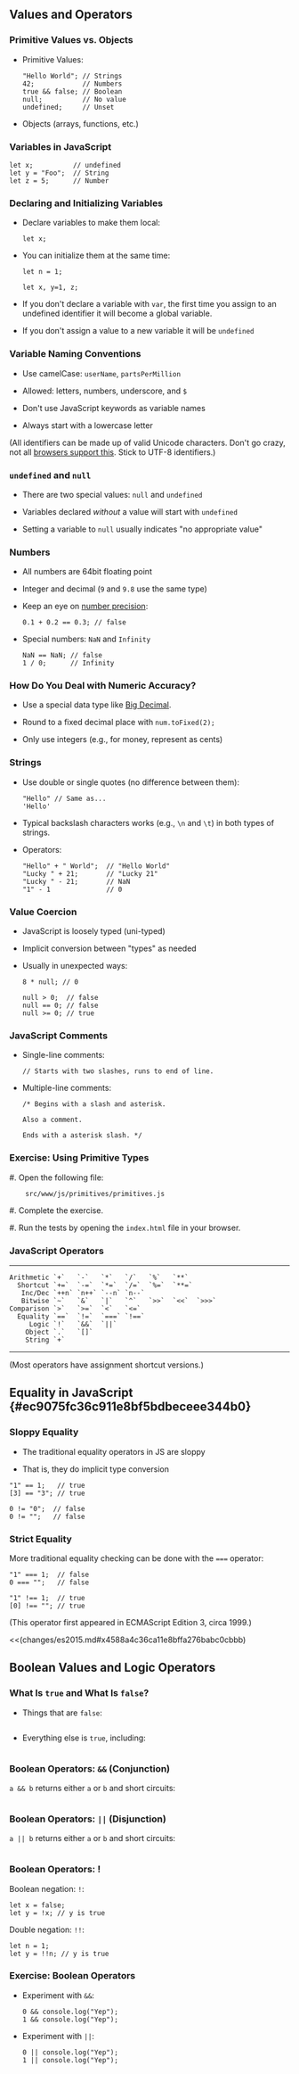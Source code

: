 ## Values and Operators

### Primitive Values vs. Objects

  - Primitive Values:

    ~~~ {.javascript}
    "Hello World"; // Strings
    42;            // Numbers
    true && false; // Boolean
    null;          // No value
    undefined;     // Unset
    ~~~

  - Objects (arrays, functions, etc.)

### Variables in JavaScript

~~~ {.javascript}
let x;          // undefined
let y = "Foo";  // String
let z = 5;      // Number
~~~

### Declaring and Initializing Variables

  - Declare variables to make them local:

    ~~~ {.javascript}
    let x;
    ~~~

  - You can initialize them at the same time:

    ~~~ {.javascript}
    let n = 1;

    let x, y=1, z;
    ~~~

  - If you don't declare a variable with `var`, the first time you
    assign to an undefined identifier it will become a global variable.

  - If you don't assign a value to a new variable it will be `undefined`

### Variable Naming Conventions

  - Use camelCase: `userName`, `partsPerMillion`

  - Allowed: letters, numbers, underscore, and `$`

  - Don't use JavaScript keywords as variable names

  - Always start with a lowercase letter

(All identifiers can be made up of valid Unicode characters.  Don't go
crazy, not all [browsers support this][jsids].  Stick to UTF-8
identifiers.)

[jsids]: https://mathiasbynens.be/notes/javascript-identifiers-es6

### `undefined` and `null`

  - There are two special values: `null` and `undefined`

  - Variables declared *without* a value will start with `undefined`

  - Setting a variable to `null` usually indicates "no appropriate value"

### Numbers

  - All numbers are 64bit floating point

  - Integer and decimal (`9` and `9.8` use the same type)

  - Keep an eye on [number precision](http://0.30000000000000004.com/):

    ~~~ {.javascript}
    0.1 + 0.2 == 0.3; // false
    ~~~

  - Special numbers: `NaN` and `Infinity`

    ~~~ {.javascript}
    NaN == NaN; // false
    1 / 0;      // Infinity
    ~~~

### How Do You Deal with Numeric Accuracy?

  - Use a special data type like [Big
    Decimal](https://github.com/dtrebbien/BigDecimal.js).

  - Round to a fixed decimal place with `num.toFixed(2);`

  - Only use integers (e.g., for money, represent as cents)

### Strings

  - Use double or single quotes (no difference between them):

    ~~~ {.javascript}
    "Hello" // Same as...
    'Hello'
    ~~~

  - Typical backslash characters works (e.g., `\n` and `\t`) in both
    types of strings.

  - Operators:

    ~~~ {.javascript}
    "Hello" + " World";  // "Hello World"
    "Lucky " + 21;       // "Lucky 21"
    "Lucky " - 21;       // NaN
    "1" - 1              // 0
    ~~~

### Value Coercion

  - JavaScript is loosely typed (uni-typed)

  - Implicit conversion between "types" as needed

  - Usually in unexpected ways:

    ~~~ {.javascript}
    8 * null; // 0

    null > 0;  // false
    null == 0; // false
    null >= 0; // true
    ~~~

### JavaScript Comments

  - Single-line comments:

    ~~~ {.javascript}
    // Starts with two slashes, runs to end of line.
    ~~~

  - Multiple-line comments:

    ~~~ {.javascript}
    /* Begins with a slash and asterisk.

    Also a comment.

    Ends with a asterisk slash. */
    ~~~

### Exercise: Using Primitive Types

  #. Open the following file:

        src/www/js/primitives/primitives.js

  #. Complete the exercise.

  #. Run the tests by opening the `index.html` file in your browser.

### JavaScript Operators

  ------------ ----- ----- ----- ----- ----- ----- -----
    Arithmetic `+`   `-`   `*`   `/`   `%`   `**`
      Shortcut `+=`  `-=`  `*=`  `/=`  `%=`  `**=`
       Inc/Dec `++n` `n++` `--n` `n--`
       Bitwise `~`   `&`   `|`   `^`   `>>`  `<<`  `>>>`
    Comparison `>`   `>=`  `<`   `<=`
      Equality `==`  `!=`  `===` `!==`
         Logic `!`   `&&`  `||`
        Object `.`   `[]`
        String `+`
  ------------ ----- ----- ----- ----- -----

(Most operators have assignment shortcut versions.)

## Equality in JavaScript {#ec9075fc36c911e8bf5bdbeceee344b0}

### Sloppy Equality

  - The traditional equality operators in JS are sloppy

  - That is, they do implicit type conversion

~~~ {.javascript}
"1" == 1;   // true
[3] == "3"; // true

0 != "0";  // false
0 != "";   // false
~~~

### Strict Equality

More traditional equality checking can be done with the `===`
operator:

~~~ {.javascript}
"1" === 1;  // false
0 === "";   // false

"1" !== 1;  // true
[0] !== ""; // true
~~~

(This operator first appeared in ECMAScript Edition 3, circa 1999.)

<<(changes/es2015.md#x4588a4c36ca11e8bffa276babc0cbbb)

## Boolean Values and Logic Operators

### What Is `true` and What Is `false`?

  - Things that are `false`:

    ~~~ {.javascript insert="../../src/examples/js/bool.js" token="false"}
    ~~~

  - Everything else is `true`, including:

    ~~~ {.javascript insert="../../src/examples/js/bool.js" token="true"}
    ~~~

### Boolean Operators: `&&` (Conjunction)

`a && b` returns either `a` or `b` and short circuits:

~~~ {.javascript insert="../../src/examples/js/bool.js" token="conjunction"}
~~~

### Boolean Operators: `||` (Disjunction)

`a || b` returns either `a` or `b` and short circuits:

~~~ {.javascript insert="../../src/examples/js/bool.js" token="disjunction"}
~~~

### Boolean Operators: !

Boolean negation: `!`:

~~~ {.javascript}
let x = false;
let y = !x; // y is true
~~~

Double negation: `!!`:

~~~ {.javascript}
let n = 1;
let y = !!n; // y is true
~~~

### Exercise: Boolean Operators

  - Experiment with `&&`:

    ~~~ {.javascript}
    0 && console.log("Yep");
    1 && console.log("Yep");
    ~~~

  - Experiment with `||`:

    ~~~ {.javascript}
    0 || console.log("Yep");
    1 || console.log("Yep");
    ~~~
